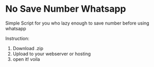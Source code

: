 # No Save Number Whatsapp
Simple Script for you who lazy enough to save number before using whatsapp

Instruction:
1) Download .zip
2) Upload to your webserver or hosting
3) open it! voila
